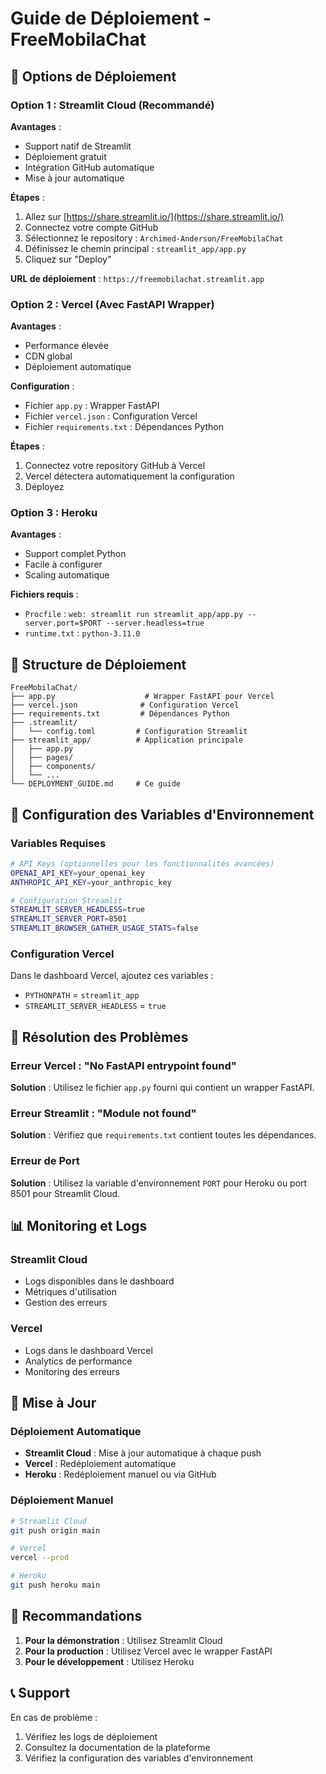 # Guide de Déploiement - FreeMobilaChat

## 🚀 Options de Déploiement

### Option 1 : Streamlit Cloud (Recommandé)

**Avantages** :
- Support natif de Streamlit
- Déploiement gratuit
- Intégration GitHub automatique
- Mise à jour automatique

**Étapes** :
1. Allez sur [https://share.streamlit.io/](https://share.streamlit.io/)
2. Connectez votre compte GitHub
3. Sélectionnez le repository : `Archimed-Anderson/FreeMobilaChat`
4. Définissez le chemin principal : `streamlit_app/app.py`
5. Cliquez sur "Deploy"

**URL de déploiement** : `https://freemobilachat.streamlit.app`

### Option 2 : Vercel (Avec FastAPI Wrapper)

**Avantages** :
- Performance élevée
- CDN global
- Déploiement automatique

**Configuration** :
- Fichier `app.py` : Wrapper FastAPI
- Fichier `vercel.json` : Configuration Vercel
- Fichier `requirements.txt` : Dépendances Python

**Étapes** :
1. Connectez votre repository GitHub à Vercel
2. Vercel détectera automatiquement la configuration
3. Déployez

### Option 3 : Heroku

**Avantages** :
- Support complet Python
- Facile à configurer
- Scaling automatique

**Fichiers requis** :
- `Procfile` : `web: streamlit run streamlit_app/app.py --server.port=$PORT --server.headless=true`
- `runtime.txt` : `python-3.11.0`

## 📁 Structure de Déploiement

```
FreeMobilaChat/
├── app.py                    # Wrapper FastAPI pour Vercel
├── vercel.json              # Configuration Vercel
├── requirements.txt         # Dépendances Python
├── .streamlit/
│   └── config.toml         # Configuration Streamlit
├── streamlit_app/          # Application principale
│   ├── app.py
│   ├── pages/
│   ├── components/
│   └── ...
└── DEPLOYMENT_GUIDE.md     # Ce guide
```

## 🔧 Configuration des Variables d'Environnement

### Variables Requises

```bash
# API Keys (optionnelles pour les fonctionnalités avancées)
OPENAI_API_KEY=your_openai_key
ANTHROPIC_API_KEY=your_anthropic_key

# Configuration Streamlit
STREAMLIT_SERVER_HEADLESS=true
STREAMLIT_SERVER_PORT=8501
STREAMLIT_BROWSER_GATHER_USAGE_STATS=false
```

### Configuration Vercel

Dans le dashboard Vercel, ajoutez ces variables :
- `PYTHONPATH` = `streamlit_app`
- `STREAMLIT_SERVER_HEADLESS` = `true`

## 🐛 Résolution des Problèmes

### Erreur Vercel : "No FastAPI entrypoint found"

**Solution** : Utilisez le fichier `app.py` fourni qui contient un wrapper FastAPI.

### Erreur Streamlit : "Module not found"

**Solution** : Vérifiez que `requirements.txt` contient toutes les dépendances.

### Erreur de Port

**Solution** : Utilisez la variable d'environnement `PORT` pour Heroku ou port 8501 pour Streamlit Cloud.

## 📊 Monitoring et Logs

### Streamlit Cloud
- Logs disponibles dans le dashboard
- Métriques d'utilisation
- Gestion des erreurs

### Vercel
- Logs dans le dashboard Vercel
- Analytics de performance
- Monitoring des erreurs

## 🔄 Mise à Jour

### Déploiement Automatique
- **Streamlit Cloud** : Mise à jour automatique à chaque push
- **Vercel** : Redéploiement automatique
- **Heroku** : Redéploiement manuel ou via GitHub

### Déploiement Manuel
```bash
# Streamlit Cloud
git push origin main

# Vercel
vercel --prod

# Heroku
git push heroku main
```

## 🎯 Recommandations

1. **Pour la démonstration** : Utilisez Streamlit Cloud
2. **Pour la production** : Utilisez Vercel avec le wrapper FastAPI
3. **Pour le développement** : Utilisez Heroku

## 📞 Support

En cas de problème :
1. Vérifiez les logs de déploiement
2. Consultez la documentation de la plateforme
3. Vérifiez la configuration des variables d'environnement